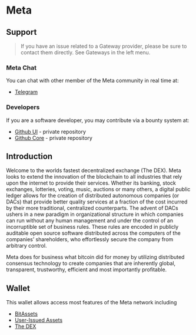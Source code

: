 # Meta

## Support

>If you have an issue related to a Gateway provider, please be sure to contact them directly. See Gateways in the left menu.

### Meta Chat
You can chat with other member of the Meta community in real time at:

- [Telegram](https://t.me/meta1exchange)

### Developers
If you are a software developer, you may contribute via a bounty system at:

- [Github UI](https://github.com/meta-source/meta-ui) - private repository
- [Github Core](https://github.com/meta-source/meta-core) - private repository

## Introduction
Welcome to the worlds fastest decentralized exchange (The DEX).
Meta looks to extend the innovation of the blockchain to all industries
that rely upon the internet to provide their services. Whether its banking,
stock exchanges, lotteries, voting, music, auctions or many others, a digital
public ledger allows for the creation of distributed autonomous companies (or
DACs) that provide better quality services at a fraction of the cost incurred by
their more traditional, centralized counterparts. The advent of DACs ushers in a
new paradigm in organizational structure in which companies can run without any
human management and under the control of an incorruptible set of business
rules. These rules are encoded in publicly auditable open source software
distributed across the computers of the companies’ shareholders, who
effortlessly secure the company from arbitrary control.

Meta does for business what bitcoin did for money by utilizing distributed
consensus technology to create companies that are inherently global,
transparent, trustworthy, efficient and most importantly profitable.

## Wallet
This wallet allows access most features of the Meta network including

- [BitAssets](/help/assets/mpa)
- [User-Issued Assets](/help/assets/uia)
- [The DEX](/help/dex/introduction)
